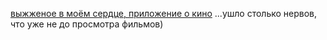 [выжженое в моём сердце, приложение о кино](https://movie-moe-movie-podgorny1.vercel.app/)
...ушло столько нервов, что уже не до просмотра фильмов)
